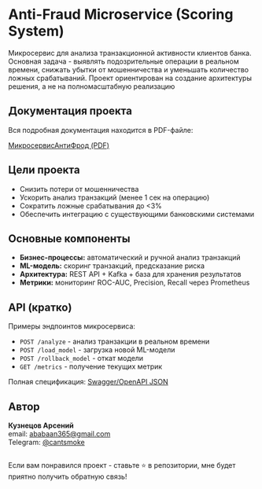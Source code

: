 # Anti-Fraud Microservice (Scoring System)

Микросервис для анализа транзакционной активности клиентов банка.  
Основная задача - выявлять подозрительные операции в реальном времени, снижать убытки от мошенничества и уменьшать количество ложных срабатываний.
Проект ориентирован на создание архитектуры решения, а не на полномасштабную реализацию


## Документация проекта
Вся подробная документация находится в PDF-файле:

[МикросервисАнтиФрод (PDF)](./МикросервисАнтиФрод.pdf)


## Цели проекта
- Снизить потери от мошенничества  
- Ускорить анализ транзакций (менее 1 сек на операцию)  
- Сократить ложные срабатывания до <3%  
- Обеспечить интеграцию с существующими банковскими системами  


## Основные компоненты
- **Бизнес-процессы:** автоматический и ручной анализ транзакций  
- **ML-модель:** скоринг транзакций, предсказание риска  
- **Архитектура:** REST API + Kafka + база для хранения результатов  
- **Метрики:** мониторинг ROC-AUC, Precision, Recall через Prometheus  


## API (кратко)
Примеры эндпоинтов микросервиса:  

- `POST /analyze` - анализ транзакции в реальном времени  
- `POST /load_model` - загрузка новой ML-модели  
- `POST /rollback_model` - откат модели  
- `GET /metrics` - получение текущих метрик  

Полная спецификация: [Swagger/OpenAPI JSON](./AntiFraud_MicroserviceAPI_Specs.json)  


## Автор
**Кузнецов Арсений**  
email: [ababaan365@gmail.com](mailto:ababaan365@gmail.com)  
Telegram: [@cantsmoke](https://t.me/cantsmoke)  

##

Если вам понравился проект - ставьте ⭐️ в репозитории, мне будет приятно получить обратную связь!
